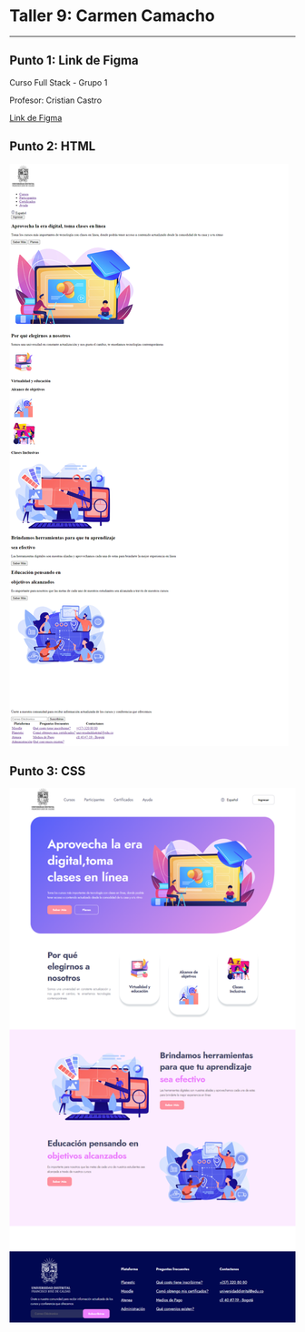 <h1>Taller 9: Carmen Camacho</h1>
<hr>

<h2>Punto 1: Link de Figma</h2>
<p>Curso Full Stack - Grupo 1<p>
<p>Profesor: Cristian Castro<p>

<a href="https://www.figma.com/file/kz9njeScyFchCOZSkeHFJI/Carmen-Camacho?type=design&node-id=0-1&t=9d0NAw3MFqrFQj69-0">Link de Figma</a>

<h2>Punto 2: HTML</h2>
<img src="./public/images/html.png"
alt="html">

<h2>Punto 3: CSS</h2>
<img src="./public/images/css.png" alt="css">




